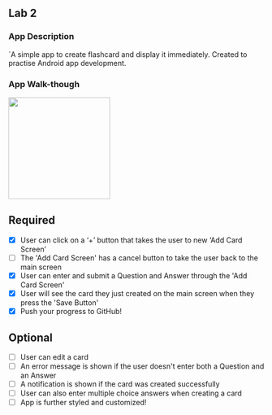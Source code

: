 ## Lab 2

### App Description
`A simple app to create flashcard and display it immediately. Created to practise Android app development.

### App Walk-though

<img src="http://g.recordit.co/pRh4YtdAuK.gif" width=200><br>

## Required
- [x] User can click on a ‘+’ button that takes the user to new ‘Add Card Screen’
- [ ] The 'Add Card Screen' has a cancel button to take the user back to the main screen
- [x] User can enter and submit a Question and Answer through the 'Add Card Screen'
- [x] User will see the card they just created on the main screen when they press the 'Save Button'
- [x] Push your progress to GitHub!

## Optional
- [ ] User can edit a card
- [ ] An error message is shown if the user doesn't enter both a Question and an Answer
- [ ] A notification is shown if the card was created successfully
- [ ] User can also enter multiple choice answers when creating a card
- [ ] App is further styled and customized!

